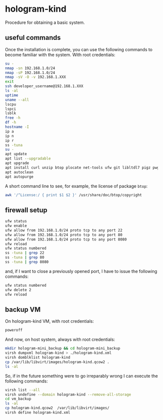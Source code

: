 # hologram-kind

Procedure for obtaining a basic system.

## useful commands

Once the installation is complete, you can use the following commands to become familiar with the system.
With root credentials:

```bash
su -
nmap -sn 192.168.1.0/24
nmap -sP 192.168.1.0/24
nmap -sV -O -v 192.168.1.XXX
exit
ssh developer_username@192.168.1.XXX
ls -al
uptime
uname --all
lscpu
lspci
lsblk
free -h
df -h
hostname -I
ip a
ip n
ip r
ss -tuna
su -
apt update
apt list --upgradable
apt upgrade
apt install curl unzip btop plocate net-tools ufw git libltdl7 pigz pwgen
apt autoclean
apt autopurge
```

A short command line to see, for example, the license of package `btop`:

```bash
awk '/^License:/ { print $1 $2 }' /usr/share/doc/btop/copyright
```

## firewall setup

```bash
ufw status
ufw enable
ufw allow from 192.168.1.0/24 proto tcp to any port 22
ufw allow from 192.168.1.0/24 proto tcp to any port 80
ufw allow from 192.168.1.0/24 proto tcp to any port 8080
ufw reload
ufw status numbered
ss -tuna | grep 22
ss -tuna | grep 80
ss -tuna | grep 8080
```

and, if I want to close a previously opened port, I have to issue the following commands:

```bash
ufw status numbered
ufw delete 2
ufw reload
```

## backup VM

On hologram-kind VM, with root credentials:

```bash
poweroff
```

And now, on host system, always with root credentials:

```bash
mkdir hologram-mini_backup && cd hologram-mini_backup
virsh dumpxml hologram-kind > ./hologram-kind.xml
virsh domblklist hologram-kind
cp /var/lib/libvirt/images/hologram-kind.qcow2 .
ls -al
```

So, if in the future something were to go irreparably wrong I can execute the following commands:

```bash
virsh list --all
virsh undefine --domain hologram-kind --remove-all-storage
cd vm_backup
ls -al
cp hologram-kind.qcow2  /var/lib/libvirt/images/
virsh define hologram-kind.xml
```
